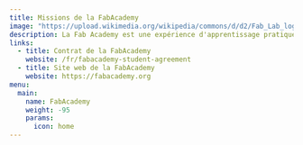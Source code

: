 ```yaml
---
title: Missions de la FabAcademy
image: "https://upload.wikimedia.org/wikipedia/commons/d/d2/Fab_Lab_logo.svg"
description: La Fab Academy est une expérience d'apprentissage pratique et rapide où les étudiants apprennent le prototypage rapide en planifiant et en exécutant un nouveau projet chaque semaine, ce qui se traduit par un portefeuille personnel de réalisations techniques.
links:
  - title: Contrat de la FabAcademy
    website: /fr/fabacademy-student-agreement
  - title: Site web de la FabAcademy
    website: https://fabacademy.org
menu:
  main:
    name: FabAcademy
    weight: -95
    params:
      icon: home
---
```

